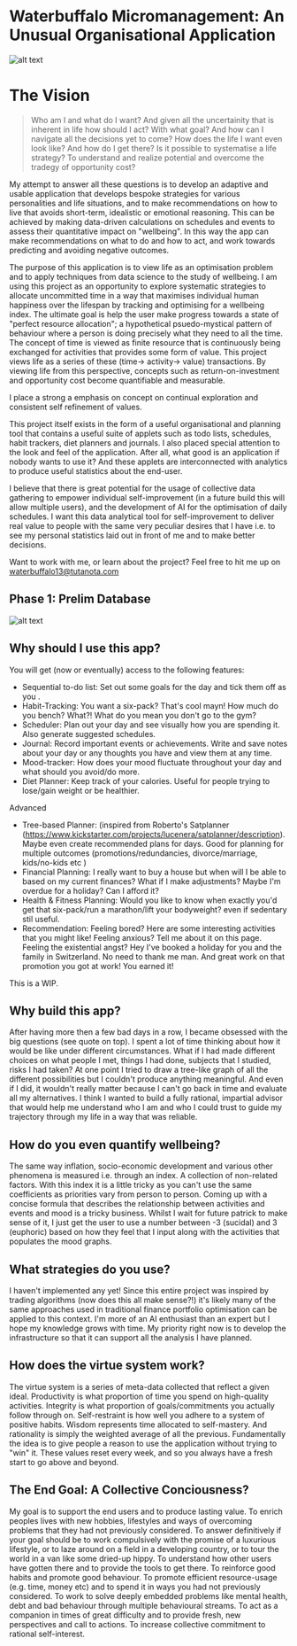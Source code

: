 # Waterbuffalo Micromanagement: An Unusual Organisational Application

![alt text](https://github.com/waterbuffalo13/Waterbuffalo-Micromanagement/blob/master/screenshot-gif.gif)

# The Vision

>Who am I and what do I want? And given all the uncertainity that is inherent in life how should I act? With what goal? And how can I navigate all the decisions yet to come? How does the life I want even look like? And how do I get there? Is it possible to systematise a life strategy? To understand and realize potential and overcome the tradegy of opportunity cost? 

My attempt to answer all these questions is to develop an adaptive and usable application that develops bespoke strategies for various personalities and life situations, and to make recommendations on how to live that avoids short-term, idealistic or emotional reasoning. This can be achieved by making data-driven calculations on schedules and events to assess their quantitative impact on "wellbeing". In this way the app can make recommendations on what to do and how to act, and work towards predicting and avoiding negative outcomes. 

The purpose of this application is to view life as an optimisation problem and to apply techniques from data science to the study of wellbeing. I am using this project as an opportunity to explore systematic strategies to allocate uncommitted time in a way that maximises individual human happiness over the lifespan by tracking and optimising for a wellbeing index. The ultimate goal is help the user make progress towards a state of "perfect resource allocation"; a hypothetical psuedo-mystical pattern of behaviour where a person is doing precisely what they need to all the time. The concept of time is viewed as finite resource that is continuously being exchanged for activities that provides some form of value. This project views life as a series of these (time-> activity-> value) transactions. By viewing life from this perspective, concepts such as return-on-investment and opportunity cost become quantifiable and measurable.

I place a strong a emphasis on concept on continual exploration and consistent self refinement of values.

This project itself exists in the form of a useful organisational and planning tool that contains a useful suite of applets such as todo lists, schedules, habit trackers, diet planners and journals. I also placed special attention to the look and feel of the application. After all, what good is an application if nobody wants to use it? And these applets are interconnected with analytics to produce useful statistics about the end-user. 

I believe that there is great potential for the usage of collective data gathering to empower individual self-improvement (in a future build this will allow multiple users), and the development of AI for the optimisation of daily schedules.  I want this data analytical tool for self-improvement to deliver real value to people with the same very peculiar desires that I have i.e. to see my personal statistics laid out in front of me and to make better decisions.

Want to work with me, or learn about the project? Feel free to hit me up on waterbuffalo13@tutanota.com


## Phase 1: Prelim Database
![alt text](https://github.com/waterbuffalo13/Waterbuffalo-Micromanagement/blob/master/misc_image/er_diagram.png)

## Why should I use this app?

You will get (now or eventually) access to the following features:
- Sequential to-do list: Set out some goals for the day and tick them off as you .
- Habit-Tracking: You want a six-pack? That's cool mayn! How much do you bench? What?! What do you mean you don't go to the gym?
- Scheduler: Plan out your day and see visually how you are spending it. Also generate suggested schedules.
- Journal: Record important events or achievements. Write and save notes about your day or any thoughts you have and view them at any time.
- Mood-tracker: How does your mood fluctuate throughout your day and what should you avoid/do more.
- Diet Planner: Keep track of your calories. Useful for people trying to lose/gain weight or be healthier.

Advanced
- Tree-based Planner: (inspired from Roberto's Satplanner (https://www.kickstarter.com/projects/lucenera/satplanner/description). Maybe even create recommended plans for days. Good for planning for multiple outcomes (promotions/redundancies, divorce/marriage, kids/no-kids etc )
- Financial Planning: I really want to buy a house but when will I be able to based on my current finances? What if I make adjustments? Maybe I'm overdue for a holiday? Can I afford it?
- Health & Fitness Planning: Would you like to know when exactly you'd get that six-pack/run a marathon/lift your bodyweight? even if sedentary stil useful.
- Recommendation: Feeling bored? Here are some interesting activities that you might like! Feeling anxious? Tell me about it on this page. Feeling the existential angst? Hey I've booked a holiday for you and the family in Switzerland. No need to thank me man. And great work on that promotion you got at work! You earned it!

This is a WIP. 

## Why build this app?

After having more then a few bad days in a row, I became obsessed with the big questions (see quote on top). I spent a lot of time thinking about how it would be like under different circumstances. What if I had made different choices on what people I met, things I had done, subjects that I studied, risks I had taken? At one point I tried to draw a tree-like graph of all the different possibilities but I couldn't produce anything meaningful. And even if I did, it wouldn't really matter because I can't go back in time and evaluate all my alternatives. I think I wanted to build a fully rational, impartial advisor that would help me understand who I am and who I could trust to guide my trajectory through my life in a way that was reliable. 

## How do you even quantify wellbeing?

The same way inflation, socio-economic development and various other phenomena is measured i.e. through an index. A collection of non-related factors. With this index it is a little tricky as you can't use the same coefficients as priorities vary from person to person. Coming up with a concise formula that describes the relationship between activities and events and mood is a tricky business. Whilst I wait for future patrick to make sense of it, I just get the user to use a number between -3 (sucidal) and 3 (euphoric) based on how they feel that I input along with the activities that populates the mood graphs. 

## What strategies do you use?

I haven't implemented any yet! Since this entire project was inspired by trading algorithms (now does this all make sense?!) it's likely many of the same approaches used in traditional finance portfolio optimisation can be applied to this context. I'm more of an AI enthusiast than an expert but I hope my knowledge grows with time. My priority right now is to develop the infrastructure so that it can support all the analysis I have planned.

## How does the virtue system work?

The virtue system is a series of meta-data collected that reflect a given ideal. Productivity is what proportion of time you spend on high-quality activities. Integrity is what proportion of goals/commitments you actually follow through on. Self-restraint is how well you adhere to a system of positive habits. Wisdom represents time allocated to self-mastery. And rationality is simply the weighted average of all the previous. Fundamentally the idea is to give people a reason to use the application without trying to "win" it. These values reset every week, and so you always have a fresh start to go above and beyond.

## The End Goal: A Collective Conciousness?

My goal is to support the end users and to produce lasting value. To enrich peoples lives with new hobbies, lifestyles and ways of overcoming problems that they had not  previously considered. To answer definitively if your goal should be to work compulsively with the promise of a luxurious lifestyle, or to laze around on a field in a developing country,  or to tour the world in a van like some dried-up hippy. To understand how other users have gotten there and to provide the tools to get there. To reinforce good habits and promote good behaviour. To promote efficient resource-usage (e.g. time, money etc) and to spend it in ways you had not previously considered. To work to solve deeply embedded problems like mental health, debt and bad behaviour through multiple behavioural streams. To act as a companion in times of great difficulty and to provide fresh, new perspectives and call to actions. To increase collective commitment to rational self-interest.


